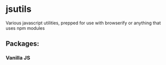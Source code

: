 # jsutils
Various javascript utilities, prepped for use with browserify or anything that uses npm modules

## Packages:


### Vanilla JS
